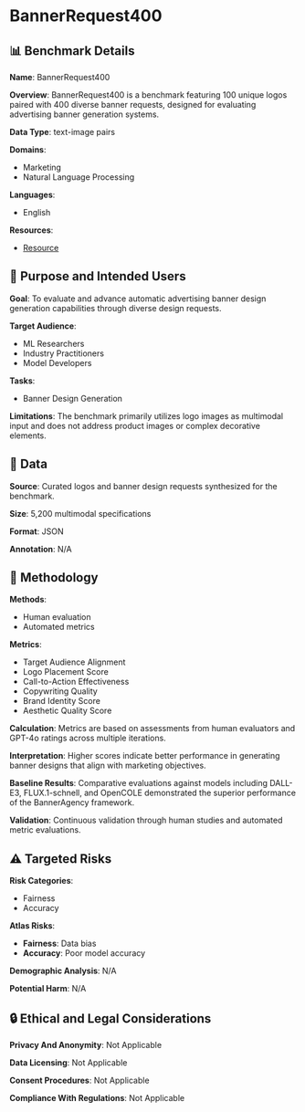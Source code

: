 # BannerRequest400

## 📊 Benchmark Details

**Name**: BannerRequest400

**Overview**: BannerRequest400 is a benchmark featuring 100 unique logos paired with 400 diverse banner requests, designed for evaluating advertising banner generation systems.

**Data Type**: text-image pairs

**Domains**:
- Marketing
- Natural Language Processing

**Languages**:
- English

**Resources**:
- [Resource](https://arxiv.org/abs/2503.11060)

## 🎯 Purpose and Intended Users

**Goal**: To evaluate and advance automatic advertising banner design generation capabilities through diverse design requests.

**Target Audience**:
- ML Researchers
- Industry Practitioners
- Model Developers

**Tasks**:
- Banner Design Generation

**Limitations**: The benchmark primarily utilizes logo images as multimodal input and does not address product images or complex decorative elements.

## 💾 Data

**Source**: Curated logos and banner design requests synthesized for the benchmark.

**Size**: 5,200 multimodal specifications

**Format**: JSON

**Annotation**: N/A

## 🔬 Methodology

**Methods**:
- Human evaluation
- Automated metrics

**Metrics**:
- Target Audience Alignment
- Logo Placement Score
- Call-to-Action Effectiveness
- Copywriting Quality
- Brand Identity Score
- Aesthetic Quality Score

**Calculation**: Metrics are based on assessments from human evaluators and GPT-4o ratings across multiple iterations.

**Interpretation**: Higher scores indicate better performance in generating banner designs that align with marketing objectives.

**Baseline Results**: Comparative evaluations against models including DALL-E3, FLUX.1-schnell, and OpenCOLE demonstrated the superior performance of the BannerAgency framework.

**Validation**: Continuous validation through human studies and automated metric evaluations.

## ⚠️ Targeted Risks

**Risk Categories**:
- Fairness
- Accuracy

**Atlas Risks**:
- **Fairness**: Data bias
- **Accuracy**: Poor model accuracy

**Demographic Analysis**: N/A

**Potential Harm**: N/A

## 🔒 Ethical and Legal Considerations

**Privacy And Anonymity**: Not Applicable

**Data Licensing**: Not Applicable

**Consent Procedures**: Not Applicable

**Compliance With Regulations**: Not Applicable
